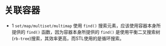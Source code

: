 # 关联容器

* 1 `set/map/multiset/multimap` 使用 `find()` 搜索元素，应该使用容器本身所提供的 `find()` 函数，因为容器本身所提供的 `find()` 是使用平衡二叉搜索树(`rb-tree`)搜索，其效率更高，而STL使用的是循环搜索。